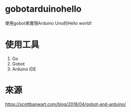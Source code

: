 # gobotarduinohello
使用gobot來實現Arduino Uno的Hello world! 

# 使用工具
1. Go
2. Gobot
3. Arduino IDE

# 來源
https://scottbanwart.com/blog/2018/04/gobot-and-arduino/
